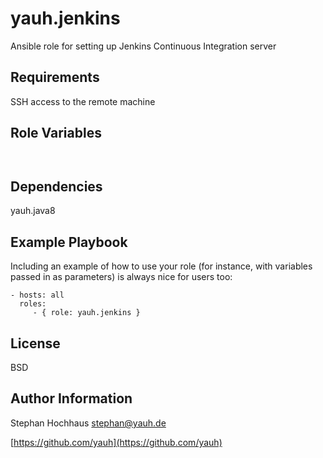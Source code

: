 # yauh.jenkins
Ansible role for setting up Jenkins Continuous Integration server

## Requirements
SSH access to the remote machine

## Role Variables

```


```

## Dependencies
yauh.java8

## Example Playbook
Including an example of how to use your role (for instance, with variables passed in as parameters) is always nice for users too:

```
- hosts: all
  roles:
     - { role: yauh.jenkins }
```

## License
BSD

## Author Information
Stephan Hochhaus stephan@yauh.de

[https://github.com/yauh](https://github.com/yauh)
